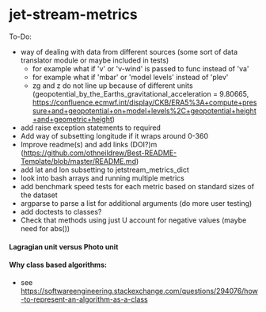 # jet-stream-metrics

To-Do:
- way of dealing with data from different sources (some sort of data translator module or maybe included in tests)
    - for example what if 'v' or 'v-wind' is passed to func instead of 'va'
    - for example what if 'mbar' or 'model levels' instead of 'plev'
    - zg and z do not line up because of different units (geopotential_by_the_Earths_gravitational_acceleration = 9.80665, https://confluence.ecmwf.int/display/CKB/ERA5%3A+compute+pressure+and+geopotential+on+model+levels%2C+geopotential+height+and+geometric+height)
- add raise exception statements to required 
- Add way of subsetting longitude if it wraps around 0-360
- Improve readme(s) and add links (DOI?)m (https://github.com/othneildrew/Best-README-Template/blob/master/README.md)
- add lat and lon subsetting to jetstream_metrics_dict
- look into bash arrays and running multiple metrics
- add benchmark speed tests for each metric based on standard sizes of the dataset
- argparse to parse a list for additional arguments (do more user testing)
- add doctests to classes?
- Check that methods using just U account for negative values (maybe need for abs())

#### Lagragian unit versus Photo unit


#### Why class based algorithms:
- see https://softwareengineering.stackexchange.com/questions/294076/how-to-represent-an-algorithm-as-a-class
